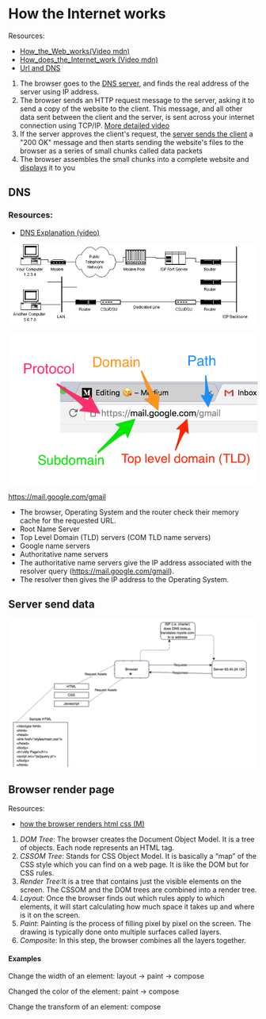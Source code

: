 # How the Internet works

Resources: 
* [How_the_Web_works(Video mdn)](https://developer.mozilla.org/en-US/docs/Learn/Getting_started_with_the_web/How_the_Web_works)
* [How_does_the_Internet_work (Video mdn)](https://developer.mozilla.org/en-US/docs/Learn/Common_questions/How_does_the_Internet_work)
* [Url and DNS](
https://medium.com/@nickteixeira/anatomy-of-a-url-and-the-dns-process-1c200d306fdf)

1. The browser goes to the [DNS server](https://github.com/purumvisum/interview/blob/master/theoretical-basis/how-internet-works/README.md#dns), and finds the real address of the server using IP address.
2. The browser sends an HTTP request message to the server, asking it to send a copy of the website to the client.
    This message, and all other data sent between the client and the server, 
    is sent across your internet connection using TCP/IP. [More detailed video](https://www.youtube.com/watch?v=F27PLin3TV0&feature=emb_logo)
3. If the server approves the client's request, the [server sends the client](https://github.com/purumvisum/interview/blob/master/theoretical-basis/how-internet-works/README.md#Server-send-data) a "200 OK" message and then starts sending the      website's files to the browser as a series of small chunks called data packets
4. The browser assembles the small chunks into a complete website and [displays](https://github.com/purumvisum/interview/blob/master/theoretical-basis/how-internet-works/README.md#Browser-render-page)  it to you


## DNS

### Resources: 
* [DNS Explanation (video)](https://www.youtube.com/watch?v=72snZctFFtA)

![Network](https://github.com/purumvisum/interview/blob/master/theoretical-basis/how-internet-works/network.gif)


![Url](https://github.com/purumvisum/interview/blob/master/theoretical-basis/how-internet-works/url.png )

https://mail.google.com/gmail
* The browser, Operating System and the router check their memory cache for the requested URL.
* Root Name Server
* Top Level Domain (TLD) servers (COM TLD name servers)
* Google name servers
* Authoritative name servers
* The authoritative name servers give the IP address associated with the resolver query (https://mail.google.com/gmail).
* The resolver then gives the IP address to the Operating System. 

## Server send data

![client-server](https://github.com/purumvisum/interview/blob/master/theoretical-basis/how-internet-works/web-site.jpg )

## Browser render page

Resources: 
* [how the browser renders html css (M)](https://medium.com/@mustafa.abdelmogoud/how-the-browser-renders-html-css-27920d8ccaa6)

1. *DOM Tree*: The browser creates the Document Object Model. It is a tree of objects. Each node represents an HTML tag.
2. *CSSOM Tree*: Stands for CSS Object Model. It is basically a “map” of the CSS style which you can find on a web page. It is like the DOM but for CSS rules.
3. *Render Tree*:It is a tree that contains just the visible elements on the screen. The CSSOM and the DOM trees are combined into a render tree.
4. *Layout*: Once the browser finds out which rules apply to which elements, it will start calculating how much space it takes up and where is it on the screen.
5. *Paint*: Painting is the process of filling pixel by pixel on the screen. The drawing is typically done onto multiple surfaces called layers.
6. *Composite*: In this step, the browser combines all the layers together.

#### Examples

Change the width of an element:  layout -> paint -> compose

Changed the color of the element: paint -> compose

Change the transform of an element: compose

